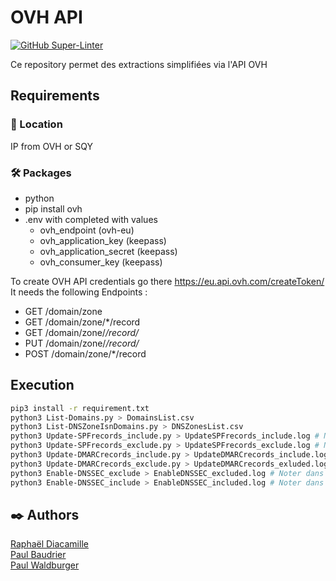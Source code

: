 # OVH API

[![GitHub Super-Linter](https://github.com/rdia9/ovh-api/workflows/Lint%20Code%20Base/badge.svg)](https://github.com/marketplace/actions/super-linter)

Ce repository permet des extractions simplifiées via l'API OVH

## Requirements

### 📍 Location

IP from OVH or SQY

### 🛠️ Packages

- python
- pip install ovh
- .env with completed with values
  - ovh_endpoint (ovh-eu)
  - ovh_application_key (keepass)
  - ovh_application_secret (keepass)
  - ovh_consumer_key (keepass)

To create OVH API credentials go there <https://eu.api.ovh.com/createToken/> \
 It needs the following Endpoints :

- GET /domain/zone
- GET /domain/zone/*/record
- GET /domain/zone/*/record/*
- PUT /domain/zone/*/record/*
- POST /domain/zone/*/record

## Execution

```bash
pip3 install -r requirement.txt
python3 List-Domains.py > DomainsList.csv
python3 List-DNSZoneIsnDomains.py > DNSZonesList.csv
python3 Update-SPFrecords_include.py > UpdateSPFrecords_include.log # Noter dans le script les domaines à inclure
python3 Update-SPFrecords_exclude.py > UpdateSPFrecords_exclude.log # Noter dans le script les domaines à exclure
python3 Update-DMARCrecords_include.py > UpdateDMARCrecords_include.log # Noter dans le script les domaines à inclure
python3 Update-DMARCrecords_exclude.py > UpdateDMARCrecords_exluded.log # Noter dans le script les domaines à exclure
python3 Enable-DNSSEC_exclude > EnableDNSSEC_excluded.log # Noter dans le script les domaines à exclure
python3 Enable-DNSSEC_include > EnableDNSSEC_included.log # Noter dans le script les domaines à inclure
```

## ✒️ Authors

[Raphaël Diacamille](https://github.com/rdia9) \
[Paul Baudrier](https://github.com/paulbaudrier) \
[Paul Waldburger](https://github.com/Paul-Waldburger-BTPConsultants)
